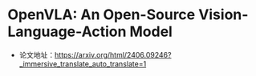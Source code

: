 # OpenVLA: An Open-Source Vision-Language-Action Model
- 论文地址：https://arxiv.org/html/2406.09246?_immersive_translate_auto_translate=1
